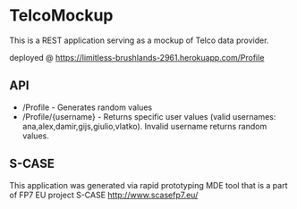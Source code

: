 TelcoMockup
===========

This is a REST application serving as a mockup of Telco data provider.

deployed @ https://limitless-brushlands-2961.herokuapp.com/Profile

API
---

* /Profile            - Generates random values
* /Profile/{username} - Returns specific user values (valid usernames: ana,alex,damir,gijs,giulio,vlatko). Invalid username returns random values.

S-CASE
------

This application was generated via rapid prototyping MDE tool that is a part of FP7 EU project S-CASE http://www.scasefp7.eu/

